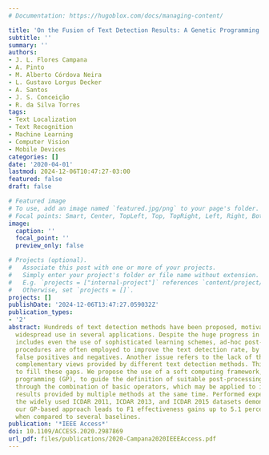 ```yaml
---
# Documentation: https://hugoblox.com/docs/managing-content/

title: 'On the Fusion of Text Detection Results: A Genetic Programming Approach'
subtitle: ''
summary: ''
authors:
- J. L. Flores Campana
- A. Pinto
- M. Alberto Córdova Neira
- L. Gustavo Lorgus Decker
- A. Santos
- J. S. Conceição
- R. da Silva Torres
tags:
- Text Localization
- Text Recognition
- Machine Learning
- Computer Vision
- Mobile Devices
categories: []
date: '2020-04-01'
lastmod: 2024-12-06T10:47:27-03:00
featured: false
draft: false

# Featured image
# To use, add an image named `featured.jpg/png` to your page's folder.
# Focal points: Smart, Center, TopLeft, Top, TopRight, Left, Right, BottomLeft, Bottom, BottomRight.
image:
  caption: ''
  focal_point: ''
  preview_only: false

# Projects (optional).
#   Associate this post with one or more of your projects.
#   Simply enter your project's folder or file name without extension.
#   E.g. `projects = ["internal-project"]` references `content/project/deep-learning/index.md`.
#   Otherwise, set `projects = []`.
projects: []
publishDate: '2024-12-06T13:47:27.059032Z'
publication_types:
- '2'
abstract: Hundreds of text detection methods have been proposed, motivated by their
  widespread use in several applications. Despite the huge progress in the area, which
  includes even the use of sophisticated learning schemes, ad-hoc post-processing
  procedures are often employed to improve the text detection rate, by removing both
  false positives and negatives. Another issue refers to the lack of the use of the
  complementary views provided by different text detection methods. This paper aims
  to fill these gaps. We propose the use of a soft computing framework, based on genetic
  programming (GP), to guide the definition of suitable post-processing procedures
  through the combination of basic operators, which may be applied to improve detection
  results provided by multiple methods at the same time. Performed experiments in
  the widely used ICDAR 2011, ICDAR 2013, and ICDAR 2015 datasets demonstrate that
  our GP-based approach leads to F1 effectiveness gains up to 5.1 percentage points,
  when compared to several baselines.
publication: '*IEEE Access*'
doi: 10.1109/ACCESS.2020.2987869
url_pdf: files/publications/2020-Campana2020IEEEAccess.pdf
---
```

